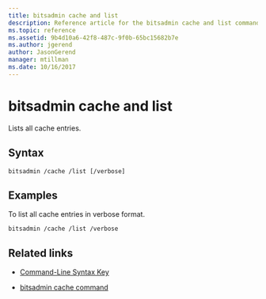 ```yaml
---
title: bitsadmin cache and list
description: Reference article for the bitsadmin cache and list command, which lists all cache entries.
ms.topic: reference
ms.assetid: 9b4d10a6-42f8-487c-9f0b-65bc15682b7e
ms.author: jgerend
author: JasonGerend
manager: mtillman
ms.date: 10/16/2017
---
```


# bitsadmin cache and list

Lists all cache entries.

## Syntax

```
bitsadmin /cache /list [/verbose]
```

## Examples

To list all cache entries in verbose format.

```
bitsadmin /cache /list /verbose
```

## Related links

- [Command-Line Syntax Key](command-line-syntax-key.md)

- [bitsadmin cache command](bitsadmin-cache.md)
